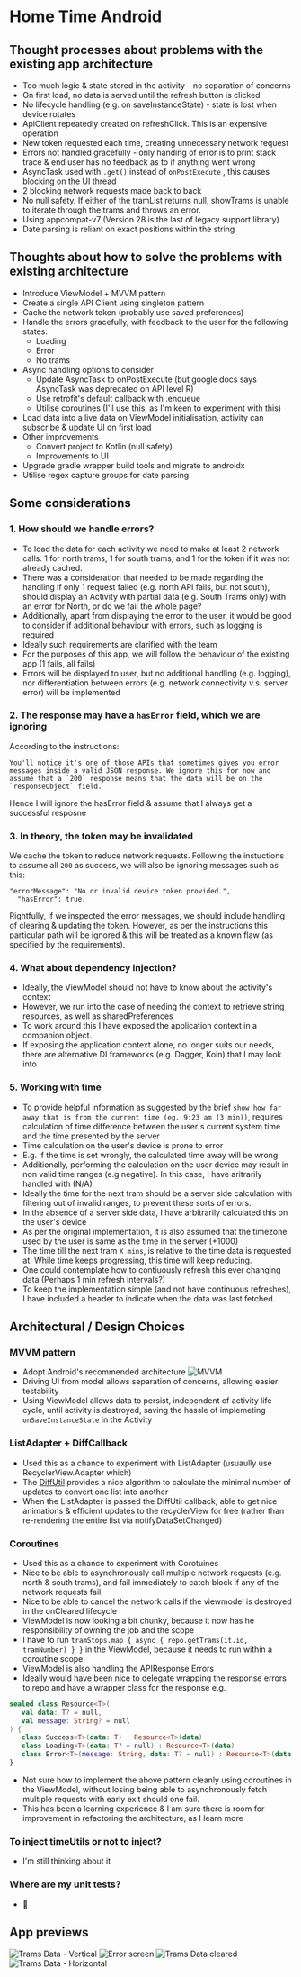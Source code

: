 # Home Time Android

## Thought processes about problems with the existing app architecture
* Too much logic & state stored in the activity  - no separation of concerns
* On first load, no data is served until the refresh button is clicked
* No lifecycle handling (e.g. on saveInstanceState) - state is lost when device rotates
* ApiClient repeatedly created on refreshClick. This is an expensive operation
* New token requested each time, creating unnecessary network request
* Errors not handled gracefully - only handing of error is to print stack trace & end user has no feedback as to if anything went wrong
* AsyncTask used with `.get()` instead of `onPostExecute` , this causes blocking on the UI thread
* 2 blocking network requests made back to back
* No null safety. If either of the tramList returns null, showTrams is unable to iterate through the trams and throws an error.
* Using appcompat-v7 (Version 28 is the last of legacy support library)
* Date parsing is reliant on exact positions within the string

## Thoughts about how to solve the problems with existing architecture
* Introduce ViewModel + MVVM pattern
* Create a single API Client using singleton pattern
* Cache the network token (probably use saved preferences)
* Handle the errors gracefully, with feedback to the user for the following states:
	* Loading
	* Error
	* No trams
* Async handling options to consider
	* Update AsyncTask to onPostExecute (but google docs says AsyncTask was deprecated on API level R)
	* Use retrofit's default callback with .enqueue
	* Utilise coroutines (I'll use this, as I'm keen to experiment with this)
* Load data into a live data on ViewModel initialisation, activity can subscribe & update UI on first load
* Other improvements
	* Convert project to Kotlin (null safety)
	* Improvements to UI
* Upgrade gradle wrapper build tools and migrate to androidx
* Utilise regex capture groups for date parsing

## Some considerations
### 1. How should we handle errors?
* To load the data for each activity we need to make at least 2 network calls. 1 for north trams, 1 for south trams, and 1 for the token if it was not already cached. 
* There was a consideration that needed to be made regarding the handling if only 1 request failed (e.g. north API fails, but not south), should display an Activity with partial data (e.g. South Trams only) with an error for North, or do we fail the whole page?
* Additionally, apart from displaying the error to the user, it would be good to consider if additional behaviour with errors, such as logging is required
* Ideally such requirements are clarified with the team
* For the purposes of this app, we will follow the behaviour of the existing app (1 fails, all fails)
* Errors will be displayed to user, but no additional handling (e.g. logging), nor differentiation between errors (e.g. network connectivity v.s. server error) will be implemented

### 2. The response may have a `hasError` field, which we are ignoring
According to the instructions:
```
You'll notice it's one of those APIs that sometimes gives you error messages inside a valid JSON response. We ignore this for now and assume that a `200` response means that the data will be on the `responseObject` field.
```
Hence I will ignore the hasError field & assume that I always get a successful resposne

### 3. In theory, the token may be invalidated
We cache the token to reduce network requests. Following the instuctions to assume all `200` as success, we will also be ignoring messages such as this:
```
"errorMessage": "No or invalid device token provided.",
  "hasError": true,
```
Rightfully, if we inspected the error messages, we should include handling of clearing & updating the token. However, as per the instructions this particular path will be ignored & this will be treated as a known flaw (as specified by the requirements).

### 4. What about dependency injection?
* Ideally, the ViewModel should not have to know about the activity's context
* However, we run into the case of needing the context to retrieve string resources, as well as sharedPreferences
* To work around this I have exposed the application context in a companion object.
* If exposing the application context alone, no longer suits our needs, there are alternative DI frameworks (e.g. Dagger, Koin) that I may look into

### 5. Working with time
* To provide helpful information as suggested by the brief `show how far away that is from the current time (eg. 9:23 am (3 min))`, requires calculation of time difference between the user's current system time and the time presented by the server
* Time calculation on the user's device is prone to error
* E.g. if the time is set wrongly, the calculated time away will be wrong
* Additionally, performing the calculation on the user device may result in non valid time ranges (e.g negative). In this case, I have aritrarily handled with (N/A)
* Ideally the time for the next tram should be a server side calculation with filtering out of invalid ranges, to prevent these sorts of errors.
* In the absence of a server side data, I have arbitrarily calculated this on the user's device
* As per the original implementation, it is also assumed that the timezone used by the user is same as the time in the server (+1000)
* The time till the next tram `X mins`, is relative to the time data is requested at. While time keeps progressing, this time will keep reducing.
* One could contemplate how to contiuously refresh this ever changing data (Perhaps 1 min refresh intervals?)
* To keep the implementation simple (and not have continuous refreshes), I have included a header to indicate when the data was last fetched.


## Architectural / Design Choices
### MVVM pattern
* Adopt Android's recommended architecture
![MVVM](https://developer.android.com/topic/libraries/architecture/images/final-architecture.png)
* Driving UI from model allows separation of concerns, allowing easier testability
* Using ViewModel allows data to persist, independent of activity life cycle, until activity is destroyed, saving the hassle of implemeting `onSaveInstanceState` in the Activity

### ListAdapter + DiffCallback
* Used this as a chance to experiment with ListAdapter (usuaully use RecyclerView.Adapter which)
* The [DiffUtil](https://developer.android.com/reference/androidx/recyclerview/widget/DiffUtil) provides a nice algorithm to calculate the minimal number of updates to convert one list into another
* When the ListAdapter is passed the DiffUtil callback, able to get nice animations & efficient updates to the recyclerView for free (rather than re-rendering the entire list via notifyDataSetChanged)

### Coroutines
* Used this as a chance to experiment with Corotuines
* Nice to be able to asynchronously call multiple network requests (e.g. north & south trams), and fail immediately to catch block if any of the network requests fail 
* Nice to be able to cancel the network calls if the viewmodel is destroyed in the onCleared lifecycle
* ViewModel is now looking a bit chunky, because it now has he responsibility of owning the job and the scope
* I have to run `tramStops.map { async { repo.getTrams(it.id, tramNumber) } }` in the ViewModel, because it needs to run within a coroutine scope.
* ViewModel is also handling the APIResponse Errors
* Ideally would have been nice to delegate wrapping the response errors to repo and have a wrapper class for the response
e.g.
```kotlin
sealed class Resource<T>(
   val data: T? = null,
   val message: String? = null
) {
   class Success<T>(data: T) : Resource<T>(data)
   class Loading<T>(data: T? = null) : Resource<T>(data)
   class Error<T>(message: String, data: T? = null) : Resource<T>(data, message)
}
```
* Not sure how to implement the above pattern cleanly using coroutines in the ViewModel, without losing being able to asynchronously fetch multiple requests with early exit should one fail.
* This has been a learning experience & I am sure there is room for improvement in refactoring the architecture, as I learn more

### To inject timeUtils or not to inject?
* I'm still thinking about it

### Where are my unit tests?
* 🙈

## App previews
![Trams Data - Vertical](./docs/assets/vertical_trams_data.png)
![Error screen](./docs/assets/vertical_oops.png)
![Trams Data cleared](./docs/assets/vertical_data_cleared.png)
![Trams Data - Horizontal](./docs/assets/horizontal_trams_data.png)